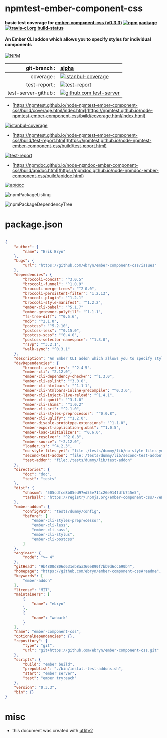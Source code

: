 # npmtest-ember-component-css

#### basic test coverage for  [ember-component-css (v0.3.3)](https://github.com/ebryn/ember-component-css#readme)  [![npm package](https://img.shields.io/npm/v/npmtest-ember-component-css.svg?style=flat-square)](https://www.npmjs.org/package/npmtest-ember-component-css) [![travis-ci.org build-status](https://api.travis-ci.org/npmtest/node-npmtest-ember-component-css.svg)](https://travis-ci.org/npmtest/node-npmtest-ember-component-css)

#### An Ember CLI addon which allows you to specify styles for individual components

[![NPM](https://nodei.co/npm/ember-component-css.png?downloads=true&downloadRank=true&stars=true)](https://www.npmjs.com/package/ember-component-css)

| git-branch : | [alpha](https://github.com/npmtest/node-npmtest-ember-component-css/tree/alpha)|
|--:|:--|
| coverage : | [![istanbul-coverage](https://npmtest.github.io/node-npmtest-ember-component-css/build/coverage.badge.svg)](https://npmtest.github.io/node-npmtest-ember-component-css/build/coverage.html/index.html)|
| test-report : | [![test-report](https://npmtest.github.io/node-npmtest-ember-component-css/build/test-report.badge.svg)](https://npmtest.github.io/node-npmtest-ember-component-css/build/test-report.html)|
| test-server-github : | [![github.com test-server](https://npmtest.github.io/node-npmtest-ember-component-css/GitHub-Mark-32px.png)](https://npmtest.github.io/node-npmtest-ember-component-css/build/app/index.html) | | build-artifacts : | [![build-artifacts](https://npmtest.github.io/node-npmtest-ember-component-css/glyphicons_144_folder_open.png)](https://github.com/npmtest/node-npmtest-ember-component-css/tree/gh-pages/build)|

- [https://npmtest.github.io/node-npmtest-ember-component-css/build/coverage.html/index.html](https://npmtest.github.io/node-npmtest-ember-component-css/build/coverage.html/index.html)

[![istanbul-coverage](https://npmtest.github.io/node-npmtest-ember-component-css/build/screenCapture.buildCi.browser.%252Ftmp%252Fbuild%252Fcoverage.lib.html.png)](https://npmtest.github.io/node-npmtest-ember-component-css/build/coverage.html/index.html)

- [https://npmtest.github.io/node-npmtest-ember-component-css/build/test-report.html](https://npmtest.github.io/node-npmtest-ember-component-css/build/test-report.html)

[![test-report](https://npmtest.github.io/node-npmtest-ember-component-css/build/screenCapture.buildCi.browser.%252Ftmp%252Fbuild%252Ftest-report.html.png)](https://npmtest.github.io/node-npmtest-ember-component-css/build/test-report.html)

- [https://npmdoc.github.io/node-npmdoc-ember-component-css/build/apidoc.html](https://npmdoc.github.io/node-npmdoc-ember-component-css/build/apidoc.html)

[![apidoc](https://npmdoc.github.io/node-npmdoc-ember-component-css/build/screenCapture.buildCi.browser.%252Ftmp%252Fbuild%252Fapidoc.html.png)](https://npmdoc.github.io/node-npmdoc-ember-component-css/build/apidoc.html)

![npmPackageListing](https://npmtest.github.io/node-npmtest-ember-component-css/build/screenCapture.npmPackageListing.svg)

![npmPackageDependencyTree](https://npmtest.github.io/node-npmtest-ember-component-css/build/screenCapture.npmPackageDependencyTree.svg)



# package.json

```json

{
    "author": {
        "name": "Erik Bryn"
    },
    "bugs": {
        "url": "https://github.com/ebryn/ember-component-css/issues"
    },
    "dependencies": {
        "broccoli-concat": "^3.0.5",
        "broccoli-funnel": "^1.0.9",
        "broccoli-merge-trees": "^2.0.0",
        "broccoli-persistent-filter": "1.2.13",
        "broccoli-plugin": "^1.2.1",
        "broccoli-style-manifest": "^1.2.2",
        "ember-cli-babel": "^5.1.7",
        "ember-getowner-polyfill": "^1.1.1",
        "fs-tree-diff": "^0.5.6",
        "md5": "^2.1.0",
        "postcss": "^5.2.10",
        "postcss-less": "^0.15.0",
        "postcss-scss": "^0.4.0",
        "postcss-selector-namespace": "^1.3.0",
        "rsvp": "^3.2.1",
        "walk-sync": "^0.3.1"
    },
    "description": "An Ember CLI addon which allows you to specify styles for individual components",
    "devDependencies": {
        "broccoli-asset-rev": "^2.4.5",
        "ember-cli": "2.12.0",
        "ember-cli-dependency-checker": "^1.3.0",
        "ember-cli-eslint": "^3.0.0",
        "ember-cli-htmlbars": "^1.1.1",
        "ember-cli-htmlbars-inline-precompile": "^0.3.6",
        "ember-cli-inject-live-reload": "^1.4.1",
        "ember-cli-qunit": "^3.1.0",
        "ember-cli-shims": "^1.0.2",
        "ember-cli-sri": "^2.1.0",
        "ember-cli-styles-preprocessor": "^0.0.8",
        "ember-cli-uglify": "^1.2.0",
        "ember-disable-prototype-extensions": "^1.1.0",
        "ember-export-application-global": "^1.0.5",
        "ember-load-initializers": "^0.6.0",
        "ember-resolver": "^2.0.3",
        "ember-source": "~2.12.0",
        "loader.js": "^4.2.3",
        "no-style-files-yet": "file:./tests/dummy/lib/no-style-files-yet",
        "second-test-addon": "file:./tests/dummy/lib/second-test-addon",
        "test-addon": "file:./tests/dummy/lib/test-addon"
    },
    "directories": {
        "doc": "doc",
        "test": "tests"
    },
    "dist": {
        "shasum": "505cdfce8b05ed97ed55e714c26e914fdfb745e5",
        "tarball": "https://registry.npmjs.org/ember-component-css/-/ember-component-css-0.3.3.tgz"
    },
    "ember-addon": {
        "configPath": "tests/dummy/config",
        "before": [
            "ember-cli-styles-preprocessor",
            "ember-cli-less",
            "ember-cli-sass",
            "ember-cli-stylus",
            "ember-cli-postcss"
        ]
    },
    "engines": {
        "node": ">= 4"
    },
    "gitHead": "9b4800d806d631eb8aa366e890f7bb9d6cc690b4",
    "homepage": "https://github.com/ebryn/ember-component-css#readme",
    "keywords": [
        "ember-addon"
    ],
    "license": "MIT",
    "maintainers": [
        {
            "name": "ebryn"
        },
        {
            "name": "webark"
        }
    ],
    "name": "ember-component-css",
    "optionalDependencies": {},
    "repository": {
        "type": "git",
        "url": "git+https://github.com/ebryn/ember-component-css.git"
    },
    "scripts": {
        "build": "ember build",
        "prepublish": "./bin/install-test-addons.sh",
        "start": "ember server",
        "test": "ember try:each"
    },
    "version": "0.3.3",
    "bin": {}
}
```



# misc
- this document was created with [utility2](https://github.com/kaizhu256/node-utility2)
